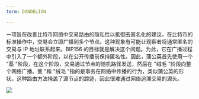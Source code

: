 ```yaml
---
term: DANDELION

---
```

一项旨在改善比特币网络中交易路由的隐私性以抵御去匿名化的建议。在比特币的标准操作中，交易会立即广播到多个节点。这种现象有可能让观察者将通常匿名的交易与 IP 地址联系起来。BIP156 的目标就是解决这个问题。为此，它在广播过程中引入了一个额外阶段，以在公开传播前保持匿名性。因此，蒲公英首先使用一个 "茎 "阶段，在这个阶段，交易通过节点的随机路径发送，然后在 "绒毛 "阶段向整个网络广播。茎 "和 "绒毛 "指的是事务在网络中传播的行为，类似蒲公英的形状。这种路由方法掩盖了源节点的踪迹，因此很难通过网络追溯交易的源头。

![](../../dictionnaire/assets/36.webp)